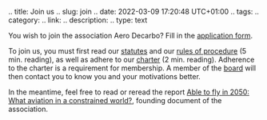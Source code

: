 .. title: Join us
.. slug: join
.. date: 2022-03-09 17:20:48 UTC+01:00
.. tags: 
.. category: 
.. link: 
.. description: 
.. type: text

You wish to join the association Aero Decarbo? Fill in the [application form](https://docs.google.com/forms/d/e/1FAIpQLSeLkVmKabVwTsgShygR1pHP-Bu53cRlNRUGbMlBPdkrG5ph8w/viewform).
 
To join us, you must first read our [statutes](https://drive.google.com/file/d/1lzyH3a9wqghos2QRNHC6ELQi_t0JDmHT/view?usp=sharing) and our [rules of procedure](https://drive.google.com/file/d/16MFpfTRF030xpS051tiWM4NKiuY5v2iy/view?usp=sharing) (5 min. reading), as well as adhere to our [charter](https://drive.google.com/file/d/1mBe-mpc79rf_YkUqhQ5KqUIGPmF8rgi0/view?usp=sharing) (2 min. reading). Adherence to the charter is a requirement for membership. A member of the [board](link://slug/team) will then contact you to know you and your motivations better. 

In the meantime, feel free to read or reread the report [Able to fly in 2050: What aviation in a constrained world?](link://slug/pve2050), founding document of the association.
